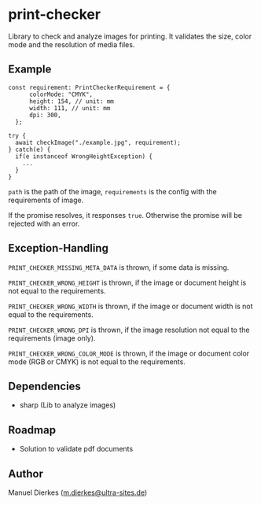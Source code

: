 # print-checker

Library to check and analyze images for printing. It validates the size, color mode and the resolution of media files.

## Example

```
const requirement: PrintCheckerRequirement = {
      colorMode: "CMYK",
      height: 154, // unit: mm
      width: 111, // unit: mm
      dpi: 300,
  };

try {
  await checkImage("./example.jpg", requirement);
} catch(e) {
  if(e instanceof WrongHeightException) {
    ...
  }
}
```

`path` is the path of the image,
`requirements` is the config with the requirements of image.

If the promise resolves, it responses `true`. Otherwise the promise will be rejected with an error.

## Exception-Handling

`PRINT_CHECKER_MISSING_META_DATA` is thrown, if some data is missing.

`PRINT_CHECKER_WRONG_HEIGHT` is thrown, if the image or document height is not equal to the requirements.

`PRINT_CHECKER_WRONG_WIDTH` is thrown, if the image or document width is not equal to the requirements.

`PRINT_CHECKER_WRONG_DPI` is thrown, if the image resolution not equal to the requirements (image only).

`PRINT_CHECKER_WRONG_COLOR_MODE` is thrown, if the image or document color mode (RGB or CMYK) is not equal to the requirements.

## Dependencies

- sharp (Lib to analyze images)

## Roadmap

- Solution to validate pdf documents

## Author

Manuel Dierkes (m.dierkes@ultra-sites.de)
